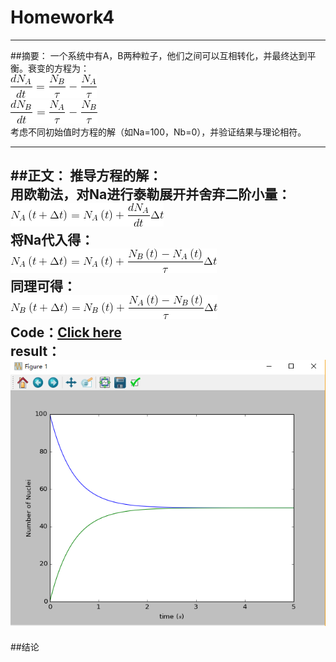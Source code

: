 # Homework4



---

##摘要：
一个系统中有A，B两种粒子，他们之间可以互相转化，并最终达到平衡。衰变的方程为：    
![ ][1]     
![ ][2]    
考虑不同初始值时方程的解（如Na=100，Nb=0），并验证结果与理论相符。

---
##正文：
推导方程的解：    
用欧勒法，对Na进行泰勒展开并舍弃二阶小量：    
![ ][3]    
将Na代入得：    
![ ][4]    
同理可得：    
![ ][5]    
Code：[Click here](https://github.com/oohhooh/compuational_physics_N2014301020080/blob/master/homework4.py)    
result：    
![ ][6]
---
##结论




  [1]: https://github.com/oohhooh/compuational_physics_N2014301020080/blob/master/images/CodeCogsEqn.gif
  [2]: https://github.com/oohhooh/compuational_physics_N2014301020080/blob/master/images/CodeCogsEqn%20%281%29.gif
  [3]: https://github.com/oohhooh/compuational_physics_N2014301020080/blob/master/images/CodeCogsEqn%20%282%29.gif
  [4]: https://github.com/oohhooh/compuational_physics_N2014301020080/blob/master/images/CodeCogsEqn%20%283%29.gif
  [5]: https://github.com/oohhooh/compuational_physics_N2014301020080/blob/master/images/CodeCogsEqn%20%284%29.gif
  [6]: https://github.com/oohhooh/compuational_physics_N2014301020080/blob/master/images/YOM_%28%25POWJ$REQQ0C9ZW@XP.png
